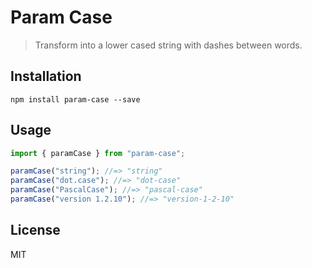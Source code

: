 # Param Case

> Transform into a lower cased string with dashes between words.

## Installation

```
npm install param-case --save
```

## Usage

```js
import { paramCase } from "param-case";

paramCase("string"); //=> "string"
paramCase("dot.case"); //=> "dot-case"
paramCase("PascalCase"); //=> "pascal-case"
paramCase("version 1.2.10"); //=> "version-1-2-10"
```

## License

MIT
